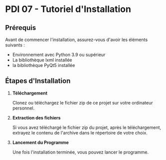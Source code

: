 # PDI 07 - Tutoriel d'Installation

## Prérequis

Avant de commencer l'installation, assurez-vous d'avoir les éléments suivants :

- Environnement avec Python 3.9 ou supérieur
- La bibliothèque lxml installée
- la bibliothèque PyQt5 installée

## Étapes d'Installation

1. **Téléchargement**

    Clonez ou téléchargez le fichier zip de ce projet sur votre ordinateur personnel.

2. **Extraction des fichiers**

    Si vous avez téléchargé le fichier zip du projet, après le téléchargement, extrayez le contenu de l'archive dans le répertoire de votre choix.

3. **Lancement du Programme**

    Une fois l'installation terminée, vous pouvez lancer le programme.

